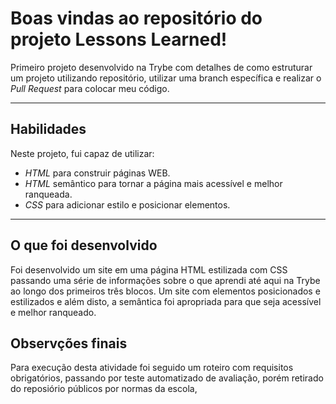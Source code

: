 # Boas vindas ao repositório do projeto Lessons Learned!

Primeiro projeto desenvolvido na Trybe com detalhes de como estruturar um projeto utilizando repositório, utilizar uma branch específica e realizar o _Pull Request_ para colocar meu código.

---

## Habilidades

Neste projeto, fui capaz de utilizar:

* _HTML_ para construir páginas WEB.
* _HTML_ semântico para tornar a página mais acessível e melhor ranqueada.
* _CSS_ para adicionar estilo e posicionar elementos.

---

## O que foi desenvolvido

Foi desenvolvido um site em uma página HTML estilizada com CSS passando uma série de informações sobre o que aprendi até aqui na Trybe ao longo dos primeiros três blocos. Um site com elementos posicionados e estilizados e além disto, a semântica foi apropriada para que seja acessível e melhor ranqueado.

## Observções finais

Para execução desta atividade foi seguido um roteiro com requisitos obrigatórios, passando por teste automatizado de avaliação, porém retirado do reposiório públicos por normas da escola,